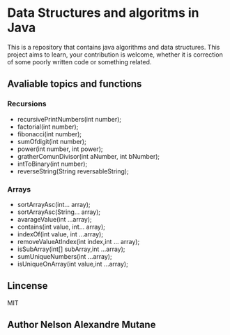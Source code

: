 # Data Structures and algoritms in Java

This is a repository that contains java algorithms and data structures.
This project aims to learn, your contribution is welcome, whether it is correction of some poorly written code or something related.

## Avaliable topics and functions

### Recursions

- recursivePrintNumbers(int number);
- factorial(int number);
- fibonacci(int number);
- sumOfdigit(int number);
- power(int number, int power);
- gratherComunDivisor(int aNumber, int bNumber);
- intToBinary(int number);
- reverseString(String reversableString);

### Arrays

- sortArrayAsc(int... array);
- sortArrayAsc(String... array);
- avarageValue(int ...array);
- contains(int value, int... array);
- indexOf(int value, int ...array);
- removeValueAtIndex(int index,int ... array);
- isSubArray(int[] subArray,int ...array);
- sumUniqueNumbers(int ...array);
- isUniqueOnArray(int value,int ...array);

## Lincense

MIT

## Author Nelson Alexandre Mutane
